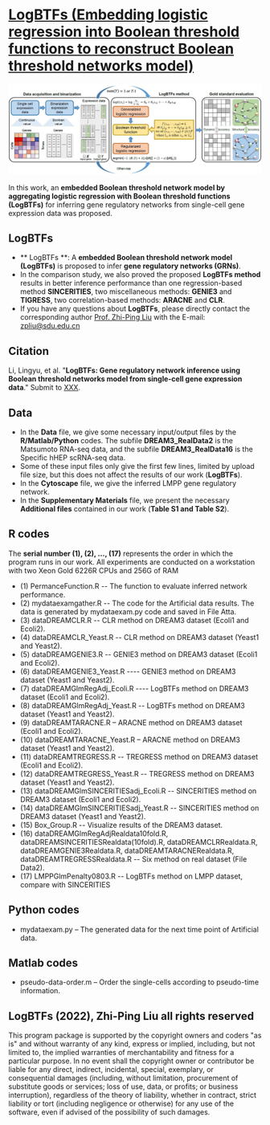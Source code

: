 # [LogBTFs (Embedding logistic regression into Boolean threshold functions to reconstruct Boolean threshold networks model)](https://github.com/zpliulab/logBTFs)

![Screenshot](Data/framework.jpg)

In this work, an **embedded Boolean threshold network model by aggregating logistic regression with Boolean threshold functions (LogBTFs)** for inferring gene regulatory networks from single-cell gene expression data was proposed. 


## LogBTFs
<!--START_SECTION:news-->
* ** LogBTFs **: A **embedded Boolean threshold network model (LogBTFs)** is proposed to infer **gene regulatory networks (GRNs)**. 
* In the comparison study, we also proved the proposed **LogBTFs method** results in better inference performance than one regression-based method **SINCERITIES**, two miscellaneous methods: **GENIE3** and **TIGRESS**, two correlation-based methods: **ARACNE** and **CLR**.
* If you have any questions about **LogBTFs**, please directly contact the corresponding author [Prof. Zhi-Ping Liu](https://scholar.google.com/citations?user=zkBXb_kAAAAJ&hl=zh-CN&oi=ao) with the E-mail: zpliu@sdu.edu.cn
<!--END_SECTION:news-->


## Citation
Li, Lingyu, et al. "**LogBTFs: Gene regulatory network inference using Boolean threshold networks model from single-cell gene expression data**." Submit to [XXX](https://www.journals.elsevier.com/expert-systems-with-applications).  


## Data
<!--START_SECTION:news-->
* In the **Data** file, we give some necessary input/output files by the **R/Matlab/Python** codes. The subfile **DREAM3_RealData2** is the Matsumoto RNA-seq data, and the subfile **DREAM3_RealData16** is the Specific hHEP scRNA-seq data. 
* Some of these input files only give the first few lines, limited by upload file size, but this does not affect the results of our work (**LogBTFs**).
* In the **Cytoscape** file, we give the inferred LMPP gene regulatory network. 
* In the **Supplementary Materials** file, we present the necessary **Additional files** contained in our work (**Table S1 and Table S2**).
<!--END_SECTION:news-->


## R codes
The **serial number (1), (2), ..., (17)** represents the order in which the program runs in our work. All experiments are conducted on a workstation with two Xeon Gold 6226R CPUs and 256G of RAM

<!--START_SECTION:news-->
* (1) PermanceFunction.R  --  The function to evaluate inferred network performance.
* (2) mydataexamgather.R  --  The code for the Artificial data results. The data is generated by mydataexam.py code and saved in File Atta.
* (3) dataDREAMCLR.R  --  CLR method on DREAM3 dataset (Ecoli1 and Ecoli2).
* (4) dataDREAMCLR_Yeast.R  --  CLR method on DREAM3 dataset (Yeast1 and Yeast2).
* (5) dataDREAMGENIE3.R  --  GENIE3 method on DREAM3 dataset (Ecoli1 and Ecoli2).
* (6) dataDREAMGENIE3_Yeast.R ---- GENIE3 method on DREAM3 dataset (Yeast1 and Yeast2).
* (7) dataDREAMGlmRegAdj_Ecoli.R ---- LogBTFs method on DREAM3 dataset (Ecoli1 and Ecoli2).
* (8) dataDREAMGlmRegAdj_Yeast.R -- LogBTFs method on DREAM3 dataset (Yeast1 and Yeast2).
* (9) dataDREAMTARACNE.R – ARACNE method on DREAM3 dataset (Ecoli1 and Ecoli2).
* (10) dataDREAMTARACNE_Yeast.R – ARACNE method on DREAM3 dataset (Yeast1 and Yeast2).
* (11) dataDREAMTREGRESS.R -- TREGRESS method on DREAM3 dataset (Ecoli1 and Ecoli2).
* (12) dataDREAMTREGRESS_Yeast.R -- TREGRESS method on DREAM3 dataset (Yeast1 and Yeast2).
* (13)  dataDREAMGlmSINCERITIESadj_Ecoli.R  --  SINCERITIES method on DREAM3 dataset (Ecoli1 and Ecoli2).
* (14) dataDREAMGlmSINCERITIESadj_Yeast.R -- SINCERITIES method on DREAM3 dataset (Yeast1 and Yeast2).
* (15) Box_Group.R -- Visualize results of the DREAM3 dataset.
* (16) dataDREAMGlmRegAdjRealdata10fold.R, dataDREAMSINCERITIESRealdata(10fold).R, dataDREAMCLRRealdata.R, dataDREAMGENIE3Realdata.R, dataDREAMTARACNERealdata.R, dataDREAMTREGRESSRealdata.R  -- Six method on real dataset (File Data2).
* (17) LMPPGlmPenalty0803.R  -- LogBTFs method on LMPP dataset, compare with SINCERITIES
<!--END_SECTION:news-->


## Python codes
<!--START_SECTION:news-->
* mydataexam.py – The generated data for the next time point of Artificial data.
<!--END_SECTION:news-->


## Matlab codes
<!--START_SECTION:news-->
* pseudo-data-order.m – Order the single-cells according to pseudo-time information.
<!--END_SECTION:news-->


## LogBTFs (2022), Zhi-Ping Liu all rights reserved
This program package is supported by the copyright owners and coders "as is" and without warranty of any kind, express or implied, including, but not limited to, the implied warranties of merchantability and fitness for a particular purpose. In no event shall the copyright owner or contributor be liable for any direct, indirect, incidental, special, exemplary, or consequential damages (including, without limitation, procurement of substitute goods or services; loss of use, data, or profits; or business interruption), regardless of the theory of liability, whether in contract, strict liability or tort (including negligence or otherwise) for any use of the software, even if advised of the possibility of such damages.
